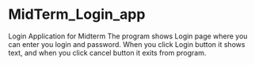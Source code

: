 # MidTerm_Login_app
Login Application for Midterm
The program shows Login page where you can enter you login and password.
When you click Login button it shows text, and when you click cancel button it exits from program.
